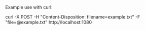 Example use with curl: 

curl -X POST -H "Content-Disposition: filename=example.txt" -F "file=@example.txt" http://localhost:1080

